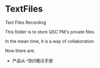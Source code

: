 # TextFiles
Text Files Recording

This folder is to store QSC PM's private files.

In the mean time, it is a way of collaboration.

Now there are:
+ 产品从-1到0傻瓜手册
